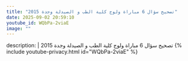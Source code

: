 ```yaml
---
title: "تصحيح سؤال 6 مباراة ولوج كلية الطب و الصيدلة وجدة 2015"
date: 2025-09-02 20:59:10 
youtube_id: WQbPa-2viaE
image: ""
---
```

description: |
  تصحيح سؤال 6 مباراة ولوج كلية الطب و الصيدلة وجدة 2015
{% include youtube-privacy.html id="WQbPa-2viaE" %}
